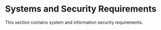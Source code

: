# Systems and Security Requirements

This section contains system and information security requirements.